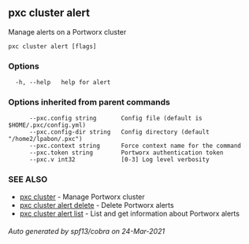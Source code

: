 ## pxc cluster alert

Manage alerts on a Portworx cluster

```
pxc cluster alert [flags]
```

### Options

```
  -h, --help   help for alert
```

### Options inherited from parent commands

```
      --pxc.config string       Config file (default is $HOME/.pxc/config.yml)
      --pxc.config-dir string   Config directory (default "/home2/lpabon/.pxc")
      --pxc.context string      Force context name for the command
      --pxc.token string        Portworx authentication token
      --pxc.v int32             [0-3] Log level verbosity
```

### SEE ALSO

* [pxc cluster](pxc_cluster.md)	 - Manage Portworx cluster
* [pxc cluster alert delete](pxc_cluster_alert_delete.md)	 - Delete Portworx alerts
* [pxc cluster alert list](pxc_cluster_alert_list.md)	 - List and get information about Portworx alerts

###### Auto generated by spf13/cobra on 24-Mar-2021
